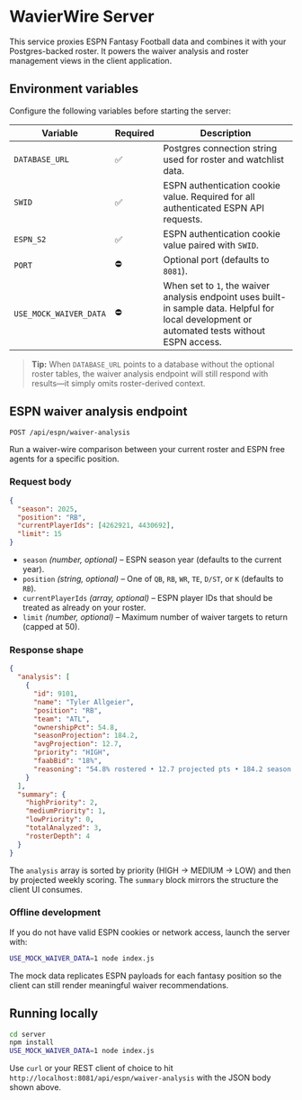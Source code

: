# WavierWire Server

This service proxies ESPN Fantasy Football data and combines it with your Postgres-backed roster. It powers the waiver analysis and roster management views in the client application.

## Environment variables

Configure the following variables before starting the server:

| Variable | Required | Description |
| --- | --- | --- |
| `DATABASE_URL` | ✅ | Postgres connection string used for roster and watchlist data. |
| `SWID` | ✅ | ESPN authentication cookie value. Required for all authenticated ESPN API requests. |
| `ESPN_S2` | ✅ | ESPN authentication cookie value paired with `SWID`. |
| `PORT` | ⛔️ | Optional port (defaults to `8081`). |
| `USE_MOCK_WAIVER_DATA` | ⛔️ | When set to `1`, the waiver analysis endpoint uses built-in sample data. Helpful for local development or automated tests without ESPN access. |

> **Tip:** When `DATABASE_URL` points to a database without the optional roster tables, the waiver analysis endpoint will still respond with results—it simply omits roster-derived context.

## ESPN waiver analysis endpoint

`POST /api/espn/waiver-analysis`

Run a waiver-wire comparison between your current roster and ESPN free agents for a specific position.

### Request body

```json
{
  "season": 2025,
  "position": "RB",
  "currentPlayerIds": [4262921, 4430692],
  "limit": 15
}
```

- `season` *(number, optional)* – ESPN season year (defaults to the current year).
- `position` *(string, optional)* – One of `QB`, `RB`, `WR`, `TE`, `D/ST`, or `K` (defaults to `RB`).
- `currentPlayerIds` *(array, optional)* – ESPN player IDs that should be treated as already on your roster.
- `limit` *(number, optional)* – Maximum number of waiver targets to return (capped at 50).

### Response shape

```json
{
  "analysis": [
    {
      "id": 9101,
      "name": "Tyler Allgeier",
      "position": "RB",
      "team": "ATL",
      "ownershipPct": 54.8,
      "seasonProjection": 184.2,
      "avgProjection": 12.7,
      "priority": "HIGH",
      "faabBid": "18%",
      "reasoning": "54.8% rostered • 12.7 projected pts • 184.2 season outlook"
    }
  ],
  "summary": {
    "highPriority": 2,
    "mediumPriority": 1,
    "lowPriority": 0,
    "totalAnalyzed": 3,
    "rosterDepth": 4
  }
}
```

The `analysis` array is sorted by priority (HIGH → MEDIUM → LOW) and then by projected weekly scoring. The `summary` block mirrors the structure the client UI consumes.

### Offline development

If you do not have valid ESPN cookies or network access, launch the server with:

```bash
USE_MOCK_WAIVER_DATA=1 node index.js
```

The mock data replicates ESPN payloads for each fantasy position so the client can still render meaningful waiver recommendations.

## Running locally

```bash
cd server
npm install
USE_MOCK_WAIVER_DATA=1 node index.js
```

Use `curl` or your REST client of choice to hit `http://localhost:8081/api/espn/waiver-analysis` with the JSON body shown above.

